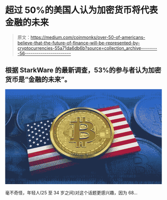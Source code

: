 # 超过 50%的美国人认为加密货币将代表金融的未来

> 原文：<https://medium.com/coinmonks/over-50-of-americans-believe-that-the-future-of-finance-will-be-represented-by-cryptocurrencies-55a71da6db6b?source=collection_archive---------56----------------------->

## 根据 StarkWare 的最新调查，53%的参与者认为加密货币是“金融的未来”。

![](img/66de0cd33dd5b5a5bd120e7692c8e2c4.png)

毫不奇怪，年轻人(25 至 34 岁之间)对这个话题更感兴趣，因为 68…